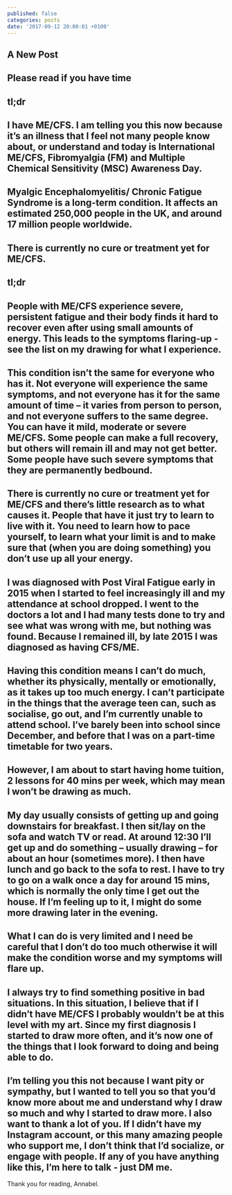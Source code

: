 ```yaml
---
published: false
categories: posts
date: '2017-09-12 20:00:01 +0100'
---
```

## A New Post

Please read if you have time
-
tl;dr
-
I have ME/CFS. I am telling you this now because it’s an illness that I feel not many people know about, or understand and today is International ME/CFS, Fibromyalgia (FM) and Multiple Chemical Sensitivity (MSC) Awareness Day.
-
Myalgic Encephalomyelitis/ Chronic Fatigue Syndrome is a long-term condition. It affects an estimated 250,000 people in the UK, and around 17 million people worldwide.
-
There is currently no cure or treatment yet for ME/CFS.
- 
tl;dr
-
People with ME/CFS experience severe, persistent fatigue and their body finds it hard to recover even after using small amounts of energy. This leads to the symptoms flaring-up - see the list on my drawing for what I experience.
-
This condition isn’t the same for everyone who has it. Not everyone will experience the same symptoms, and not everyone has it for the same amount of time – it varies from person to person, and not everyone suffers to the same degree. You can have it mild, moderate or severe ME/CFS. Some people can make a full recovery, but others will remain ill and may not get better. Some people have such severe symptoms that they are permanently bedbound.
-
There is currently no cure or treatment yet for ME/CFS and there’s little research as to what causes it. People that have it just try to learn to live with it. You need to learn how to pace yourself, to learn what your limit is and to make sure that (when you are doing something) you don’t use up all your energy.
-
I was diagnosed with Post Viral Fatigue early in 2015 when I started to feel increasingly ill and my attendance at school dropped. I went to the doctors a lot and I had many tests done to try and see what was wrong with me, but nothing was found. Because I remained ill, by late 2015 I was diagnosed as having CFS/ME.
-
Having this condition means I can’t do much, whether its physically, mentally or emotionally, as it takes up too much energy. I can’t participate in the things that the average teen can, such as socialise, go out, and I’m currently unable to attend school. I’ve barely been into school since December, and before that I was on a part-time timetable for two years. 
-
However, I am about to start having home tuition, 2 lessons for 40 mins per week, which may mean I won’t be drawing as much.
-
My day usually consists of getting up and going downstairs for breakfast. I then sit/lay on the sofa and watch TV or read. At around 12:30 I’ll get up and do something – usually drawing – for about an hour (sometimes more). I then have lunch and go back to the sofa to rest. I have to try to go on a walk once a day for around 15 mins, which is normally the only time I get out the house. If I’m feeling up to it, I might do some more drawing later in the evening. 
-
What I can do is very limited and I need be careful that I don’t do too much otherwise it will make the condition worse and my symptoms will flare up. 
-
I always try to find something positive in bad situations. In this situation, I believe that if I didn’t have ME/CFS I probably wouldn’t be at this level with my art. Since my first diagnosis I started to draw more often, and it’s now one of the things that I look forward to doing and being able to do.
-
I’m telling you this not because I want pity or sympathy, but I wanted to tell you so that you’d know more about me and understand why I draw so much and why I started to draw more. I also want to thank a lot of you. If I didn’t have my Instagram account, or this many amazing people who support me, I don’t think that I’d socialize, or engage with people. If any of you have anything like this, I’m here to talk - just DM me.
-
Thank you for reading, Annabel.

